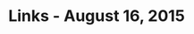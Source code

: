 ---
layout: links
title: Links - August 16, 2015
category: links
articles:
 - title: 'Inside Amazon: Wrestling Big Ideas in a Bruising Workplace - Jodi Kantor and David Streitfeld (NYT)'
   url: 'http://www.nytimes.com/2015/08/16/technology/inside-amazon-wrestling-big-ideas-in-a-bruising-workplace.html'
 - title: 'Should Facebook be paying us? - Joshua Gans'
   url: 'http://www.digitopoly.org/2015/08/15/should-facebook-be-paying-us/'
 - title: 'Developers Who Can Build Things from Scratch – Aaron Stannard'
   url: 'http://www.aaronstannard.com/engineers-from-scratch/'
---